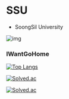 # SSU
* SoongSil University

![img](https://github.com/msung0406/SSU/assets/91241033/de88fca1-031d-4115-b3f0-beb5fd89c9e5)

### IWantGoHome

[![Top Langs](https://github-readme-stats.vercel.app/api/top-langs/?username=msung0406)](https://github.com/anuraghazra/github-readme-stats)

[![Solved.ac](http://mazassumnida.wtf/api/v2/generate_badge?boj=msung0406)](https://solved.ac/{msung0607)

[![Solved.ac](http://mazassumnida.wtf/api/v2/generate_badge?boj=jhnah917)](https://solved.ac/{jhnah917)
